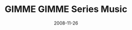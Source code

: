 ---
layout: music 
title: "GIMME GIMME Series Music"
date: 2008-11-26 
description: "Series music from GIMME GIMME."
audio: "http://s3.amazonaws.com/crossroadsaudiomessages/GimmeGimme-series.mp3"
audio-duration: "10:40"
src: "http://s3.amazonaws.com/crossroads-media/images/legacy/content/DefaultVideoImage.jpg"
---